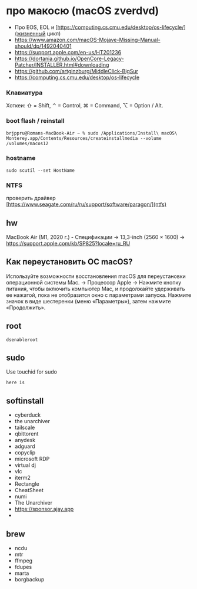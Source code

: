 # про макосю (macOS zverdvd)

- Про EOS, EOL и [https://computing.cs.cmu.edu/desktop/os-lifecycle/](жизненный цикл)
- https://www.amazon.com/macOS-Mojave-Missing-Manual-should/dp/1492040401
- https://support.apple.com/en-us/HT201236
- https://dortania.github.io/OpenCore-Legacy-Patcher/INSTALLER.html#downloading
- https://github.com/artginzburg/MiddleClick-BigSur
- https://computing.cs.cmu.edu/desktop/os-lifecycle

### Клавиатура

Хоткеи: ⇧ = Shift, ⌃ = Control, ⌘ = Command, ⌥ = Option / Alt.

### boot flash / reinstall

```
brjppru@Romans-MacBook-Air ~ % sudo /Applications/Install\ macOS\ Monterey.app/Contents/Resources/createinstallmedia --volume /volumes/macos12
```

### hostname

```
sudo scutil --set HostName
```

### NTFS

проверить драйвер [https://www.seagate.com/ru/ru/support/software/paragon/](ntfs)

## hw

MacBook Air (M1, 2020 г.) - Спецификации -> 13,3-inch (2560 × 1600) -> https://support.apple.com/kb/SP825?locale=ru_RU

## Как переустановить ОС macOS? 

Используйте возможности восстановления macOS для переустановки операционной системы Mac. -> Процессор Apple -> Нажмите кнопку питания, чтобы включить компьютер Mac, и продолжайте удерживать ее нажатой, пока не отобразится окно с параметрами запуска. Нажмите значок в виде шестеренки (меню «Параметры»), затем нажмите «Продолжить».

## root

```
dsenableroot
```

## sudo

Use touchid for sudo

```
here is
```

## softinstall

- cyberduck
- the unarchiver
- tailscale
- qbittorent 
- anydesk
- adguard
- copyclip
- microsoft RDP
- virtual dj
- vlc
- iterm2
- Rectangle
- CheatSheet
- numi
- The Unarchiver
- https://sponsor.ajay.app
- 

## brew

- ncdu
- mtr
- ffmpeg
- fdupes
- marta
- borgbackup

